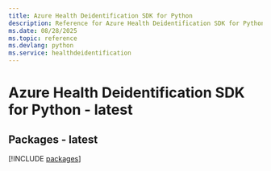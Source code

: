 ```yaml
---
title: Azure Health Deidentification SDK for Python
description: Reference for Azure Health Deidentification SDK for Python
ms.date: 08/28/2025
ms.topic: reference
ms.devlang: python
ms.service: healthdeidentification
---
```

# Azure Health Deidentification SDK for Python - latest
## Packages - latest
[!INCLUDE [packages](health-deidentification-index.md)]